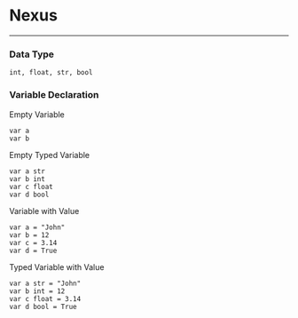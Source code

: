 # Nexus
---
### Data Type
```
int, float, str, bool
```
### Variable Declaration
Empty Variable
```
var a
var b
```
Empty Typed Variable
```
var a str
var b int
var c float
var d bool
```
Variable with Value
```
var a = "John"
var b = 12
var c = 3.14
var d = True
```
Typed Variable with Value
```
var a str = "John"
var b int = 12
var c float = 3.14
var d bool = True
```
